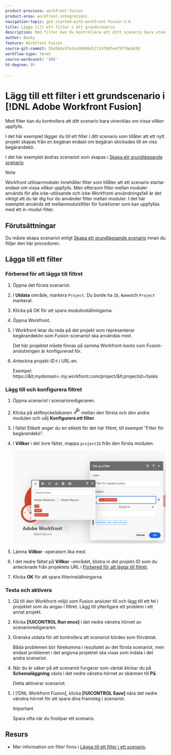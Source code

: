 ```yaml
---
product-previous: workfront-fusion
product-area: workfront-integrations
navigation-topic: get-started-with-workfront-fusion-2-0
title: Lägga till ett filter i ett grundscenario
description: Med filter kan du kontrollera att ditt scenario bara utvecklas om vissa villkor uppfylls.
author: Becky
feature: Workfront Fusion
source-git-commit: 5ba5b2e37e2ce58d96d11f24786feef57f8eb638
workflow-type: tm+mt
source-wordcount: '492'
ht-degree: 0%

---
```


# Lägg till ett filter i ett grundscenario i [!DNL Adobe Workfront Fusion]

Med filter kan du kontrollera att ditt scenario bara utvecklas om vissa villkor uppfylls.

I det här exemplet lägger du till ett filter i ditt scenario som tillåter att ett nytt projekt skapas från en begäran endast om begäran skickades till en viss begärandekö.

I det här exemplet ändras scenariot som skapas i [Skapa ett grundläggande scenario](/help/quicksilver/workfront-fusion/get-started/build-practice-scenarios/create-simple-scenario.md).

>[!NOTE]
>
>Workfront utlösarmoduler innehåller filter som tillåter att ett scenario startar endast om vissa villkor uppfylls. Men eftersom filter mellan moduler används för alla icke-utlösande och icke-Workfront-användningsfall är det viktigt att du lär dig hur du använder filter mellan moduler. I det här exemplet används ett mellanmodulsfilter för funktioner som kan uppfyllas med ett in-modul-filter.

## Förutsättningar

Du måste skapa scenariot enligt [Skapa ett grundläggande scenario](/help/quicksilver/workfront-fusion/get-started/build-practice-scenarios/create-simple-scenario.md) innan du följer den här proceduren.

## Lägga till ett filter

### Förbered för att lägga till filtret

1. Öppna det första scenariot.
1. I **Utdata** område, markera `Project`.
Du borde ha `ID`, `Name`och `Project` markerat.
1. Klicka på OK för att spara modulinställningarna.
1. Öppna Workfront.
1. I Workfront letar du reda på det projekt som representerar begärandekön som Fusion-scenariot ska användas med.

   Det här projektet måste finnas på samma Workfront-konto som Fusion-anslutningen är konfigurerad för.

1. Anteckna projekt-ID:t i URL:en.

   Exempel: https://\&lt;mydomain>.my.workfront.com/project/\&lt;projectid>/tasks

### Lägg till och konfigurera filtret

1. Öppna scenariot i scenarioredigeraren.
1. Klicka på skiftnyckelsikonen ![Ikon för skiftnyckel](assets/wrench-icon.png) mellan den första och den andra modulen och välj **Konfigurera ett filter**.
1. I fältet Etikett anger du en etikett för det här filtret, till exempel &quot;Filter för begärandekö&quot;.
1. I **Villkor** i det övre fältet, mappa `projectID` från den första modulen.

   ![Mappa projekt-ID](assets/map-proj-id.png)
1. Lämna **Villkor** -operatorn lika med.
1. I det nedre fältet på **Villkor** -området, klistra in det projekt-ID som du antecknade från projektets URL i [Förbered för att lägga till filtret](#prepare-to-add-the-filter).
1. Klicka **OK** för att spara filterinställningarna.

### Testa och aktivera

1. Gå till den Workfront-miljö som Fusion ansluter till och lägg till ett fel i projektet som du angav i filtret. Lägg till ytterligare ett problem i ett annat projekt.
1. Klicka **[!UICONTROL Run once]** i det nedre vänstra hörnet av scenarioredigeraren.
1. Granska utdata för att kontrollera att scenariot kördes som förväntat.

   Båda problemen bör förekomma i resultatet av det första scenariot, men endast problemet i det angivna projektet ska visas som indata i det andra scenariot.
1. När du är säker på att scenariot fungerar som väntat klickar du på **Schemaläggning** växla i det nedre vänstra hörnet av skärmen till **På**.

   Detta aktiverar scenariot.
1. I [!DNL Workfront Fusion], klicka **[!UICONTROL Save]** nära det nedre vänstra hörnet för att spara dina framsteg i scenariot.

   >[!IMPORTANT]
   >
   >Spara ofta när du finslipar ett scenario.

## Resurs

* Mer information om filter finns i [Lägga till ett filter i ett scenario](/help/quicksilver/workfront-fusion/scenarios/add-a-filter-to-a-scenario.md).

